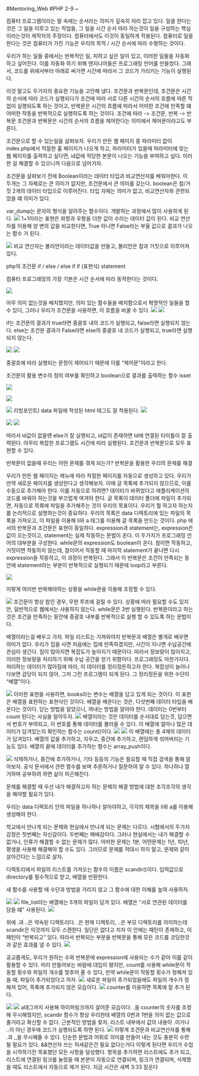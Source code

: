 #Mentoring_Web #PHP
2-9 ~

컴퓨터 프로그램이라는 말 속에는 순서라는 의미가 깊숙히 자리 잡고 있다. 일을 한다는 것은 그 일을 이루고 있는 작업들, 그 일을 시간 순서 따라 하는것이 일을 구성하는 핵심이라는것이 제작자의 주장이다. 컴퓨터에서도 이것이 동일하게 적용된다. 컴퓨터로 일을 한다는 것은 컴퓨터가 가진 기능은 우리의 목적 / 시간 순서에 따라 수행하는 것이다.

우리가 하는 일들 중에서는 반복적인 일, 피하고 싶은 일이 있고, 이러한 일들을 자동화하고 싶어진다. 이를 자동화 하기 위해 엔지니어들은 프로그래밍 언어를 만들었다.
그래서, 코드를 위에서부터 아래로 써가면 시간에 따라서 그 코드가 가리키는 기능이 실행된다.

이것 말고도 두가지의 중요한 기능을 고안해 냈다. 조건문과 반복문인데, 조건문은 시간의 순서에 따라 코드가 실행되다가 조건에 따라 서로 다른 시간의 순서의 흐름에 따른 작업이 실행되도록 하는 것이고, 반복문은 시간의 흐름에 따라서 어떠한 조건에 만족할 떄 어떠한 작동을 반복적으로 실행하도록 하는 것이다.
조건에 따라 -> 조건문, 반복 -> 반복문
조건문과 반복문은 시간의 순서의 흐름을 제어한다는 의미에서 제어문이라고도 부른다.

조건문으로 할 수 있는일을 살펴보자. 우리가 만든 웹 페이지 중 파라미터 없이 index.php에서 적절한 홈 페이지가 나오게 하고, 파라미터가 있을때 파라미터에 맞는 웹 페이지를 출력하고 싶다면, id값에 적당한 본문이 나오는 기능을 부여하고 싶다. 이러한 걸 해결할 수 있으니까 다음으로 넘어가자.

조건문을 살펴보기 전에 Boolean이라는 데이터 타입과 비교연산자를 배워야한다. 이 두개는 그 자체로는 큰 의미가 없지만, 조건문에서 큰 의미를 갖는다.
boolean은 참/거짓 2개의 데이터 타입으로 이루어진다. 타입 자체는 의미가 없고, 비교연산자와 관련되었을 떄 의미가 있다.

var_dump는 문자의 형식을 알려주는 함수이다. 개발하는 과정에서 많이 사용하게 된다.
![](./images/Mentoring_PHP_02/02-1.png)
1+1이라는 표현은 좌항과 우항을 더한 값이 수라는 데이터 값이 된다. 비교 연산자를 이용해 양 변의 값을 비교한다면, True 아니면 False라는 부울 값으로 결과가 나오는 함수
가 된다. 

![](./images/Mentoring_PHP_02/02-2.png)
비교 연산자는 불리언이라는 데이터값을 만들고, 불리언은 참과 거짓으로 이루어져 있디.

php의 조건문 if / else / else if
if (표현식) statement

컴퓨터 프로그래밍의 가장 기본은 시간 순서에 따라 동작한다는 것이다.

![](./images/Mentoring_PHP_02/02-3.png)

아무 의미 없는것을 배치했지만, 의미 있는 함수들을 배치함으로서 혁명적인 일들을 할 수 있다, 그러나 우리가 조건문을 사용하면, 이 흐름을 바꿀 수 있다.
![](./images/Mentoring_PHP_02/02-4.png)
![](./images/Mentoring_PHP_02/02-5.png)

if는 조건문의 결과가 true라면 중괄호 내의 코드가 실행되고, false라면 실행되지 않는다.
else는 조건문 결과가 False라면 else의 중괄호 내 코드가 실행되고, true라면 실행되지 않는다.

![](./images/Mentoring_PHP_02/02-6.png)
![](./images/Mentoring_PHP_02/02-7.png)

중괄호에 따라 실행되는 문장이 제어되기 때문에 이를 “제어문”이라고 한다.

조건문의 활용
변수의 정의 여부를 확인하고 boolean으로 결과를 출력하는 함수 isset

![](./images/Mentoring_PHP_02/02-8.png)

![](./images/Mentoring_PHP_02/02-9.png)


![](./images/Mentoring_PHP_02/02-10.png)
리빙포인트) data 파일에 작성된 html 태그도 잘 적용된다.
![](./images/Mentoring_PHP_02/02-11.png)

![](./images/Mentoring_PHP_02/02-12.png)
![](./images/Mentoring_PHP_02/02-13.png)

따라서 id값이 없을떈 else가 잘 실행되고, id값이 존재하면 Id에 연결된 타이틀이 잘 출력된다.
아무리 복잡한 프로그램도 시간에 따라 실행된다. 조건문과 반복문으로 모두 표현할 수 있다.

반복문이 없을때 우리는 어떤 문제를 겪게 되는가? 반복문을 활용한 우리의 문제를 해결

우리가 만든 웹 페이지는 메뉴에 따라 적절한 페이지를 자동으로 생성하고 있다. 우리가 만약 새로운 페이지를 생성한다고 생각해보자. 이때 글 목록에 추가되지 않으므로, 이를 수동으로 추가해야 한다. 이를 자동으로 하려면?
데이터가 바뀌었다고 애플리케이션의 코드를 바꿔야 하는것을 부끄럽게 여겨야 한다.
글 목록이 데이터 폴더에 파일이 추가되면, 자동으로 목록에 파일을 추가해주는 것이 우리의 목표이다.
우리가 뭘 하고자 하는지를 논리적으로 설명하는것이 중요하다.
우리의 목록은 data 디렉토리에 있는 파일의 목록을 가져오고, 이 파일을 이용해 li와 a 태그를 이용해 글 목록을 만드는 것이다.
php 에서의 반복문과 조건문은 표현이 동일하다.  expression과 statement는, expression은 값이 오는것이고, statement는 실제 작동하는 문법이 온다. 이 두가지가 프로그래밍 언어의 대부분을 구성한다.
while문의 expression도 boolean이 온다. 참이면 작동하고, 거짓이면 작동하지 않는데, 참이어서 작동할 때 마지막 statement가 끝나면 다시 expression을 작동하고, 이 과정이 반복된다. 그래서 이 반복문은 조건이 만족되는 동안에 statement라는 부분이 반복적으로 실행되기 때문에 loop라고 부른다.  

![](./images/Mentoring_PHP_02/02-14.png)

이렇게 여러번 반복해야하는 상황을 while문을 이용해 조정할 수 있다.

![](./images/Mentoring_PHP_02/02-15.png)
조건문이 항상 참인 경우, 무한 루프에 걸릴 수 있다. 상황에 따라 필요할 수도 있지만, 일반적으로 웹에서는 샤용하지 않는다.
while문은 3번 실행된다.
반복문이라고 하는 것은 조건을 만족하는 동안에 중괄호 내부를 반복적으로 실행 할 수 있도록 하는 문법이다.

배열이라는걸 배우고 가자. 파일 리스트는 가져와야지 반복문과 배열은 별개로 배우면 의미가 없다.
우리가 집을 사면 처음에는 집에 만족하겠지만, 시간이 지나면 수납공간에 관심이 생긴다. 짐이 많아지면 복잡도가 높아지기 때문이다. 따라서 정보량이 많아지고, 이러한 정보량을 처리하기 위해 수납 공간을 얻기 위함이다.
프로그래밍도 마찬가지다. 처리하는 데이터가 많아짐에 따라, 이 데이터를 정리정돈하고자 한다. 복잡성이 늘어나다보면 감당이 되지 않아, 그저 그런 프로그램이 되게 된다. 그 정리정돈을 위한 수단이 “배열”이다.

![](./images/Mentoring_PHP_02/02-16.png)
이러한 표현을 사용하면, books라는 변수는 배열을 담고 있게 되는 것이다.  이 표현은 배열을 표현하는 표현식인 것이다.
배열을 배운다는 것은, 다섯번째 데이터 타입을 배운다는 것이다.
닫는 방법을 알았으니, 꺼내는 방법을 알아야 한다. 데이터는 0번부터 count 된다는 사실을 알아두자.
![](./images/Mentoring_PHP_02/02-17.png)
배열이라는 것은 데이터를 순서대로 담는것, 담으면서 번호가 부여되고, 이 번호를 통해 데이터를 불러올 수 있다.
이 배열에 얼마나 많은 데이터가 담겨있는지 확인하는 함수는 count()이다.
![](./images/Mentoring_PHP_02/02-18.png)
![](./images/Mentoring_PHP_02/02-19.png)
이 배열에는 총 4깨의 데이터가 담겨있다.
배열의 값을 추가하고, 지우고, 중간에 추가하고, 랜덤하게 섞어버리는 기능도 있다.
배열의 끝에 데이터를 추가하는 함수는 array_push이다.

![](./images/Mentoring_PHP_02/02-20.png)
삭제하거나, 중간에 추가하거나, 기타 등등의 기능은 필요할 때 직접 검색을 통해 알아보자. 공식 문서에서 관련 함수를 보며 추론하거나 질문하여 알 수 있다.
하나하나 열거하며 공부하려 하면 삶이 피곤해진다.

문제를 해결할 때 우선 내가 해결하고자 하는 문제의 해결 방법에 대한 조각조각의 생각을 해야할 필요가 있다.

우리는 data 디렉토리 안의 파일을 하나하나 알아야하고, 각각의 제목을 li와 a를 이용해 생성해야 한다.

학교에서 만나게 되는 문제와 현실에서 만나게 되는 문제는 다르다. 시험에서의 두가지 감정은 첫번째는 자신감이다. 두번째는 패배감이다. 그러나 현실에서는 내가 해결할 수 없거나, 인류가 해결할 수 없는 문제가 많다. 어떠한 문제는 1분, 어떤문제는 1년, 10년, 평생을 사용해 해결해야 할 수도 있다. 그러므로 문제를 적대시 하지 말고, 문제와 같이 살아간다는 느낌으로 살자.

디렉토리에서 파일의 리스트를 가져오는 함수의 이름은 scandir()이다. 입력값으로 directory를 필수적으로 받고, 배열을 반환한다.

새 함수를 사용할 때 수단과 방법을 가리지 않고 그 함수에 대한 이해를 높여 사용하자.

![](./images/Mentoring_PHP_02/02-21.png)
![](./images/Mentoring_PHP_02/02-22.png)
file_list라는 배열에는 5개의 파일이 담겨 있다.
배열은 "서로 연관된 데이터를 담을 떄" 사용된다.
![](./images/Mentoring_PHP_02/02-23.png)

위에 .과 ..은 약속된 디렉토리다. .은 현재 디렉토리, ..은 부모 디렉토리를 의미하는데 scandir은 이것까지 모두 스캔한다.  일단은 없다고 치자
이 안에는 패턴이 존재하고, 이 패턴이 “반복되고” 있다. 따라서 반복되는 부분을 반복문을 통해 모든 코드를 코딩한것과 같은 효과를 낼 수 있다.
![](./images/Mentoring_PHP_02/02-24.png)

공교롭게도, 우리가 원하는 수와 반복문에 expression에 사용되는 수가 같아 이를 같이 활용할 수 있다.
미리 만들어보는 바람에 대입이 됐지만, count를 사용해 while문이 작동할 횟수와 파일의 개수를 맞추어 줄 수 있다, 만약 while문이 작동할 횟수가 정해져 있을 때, 파일이 추가되었다고 하자.
![](./images/Mentoring_PHP_02/02-25.png)
새로운 파일이 추가되었음에도 파일의 개수가 정해져 있어,  목록에 추가되지 않은 모습이다.
![](./images/Mentoring_PHP_02/02-26.png)
counter를 이용하면 목록에 잘 추가 된다.

![](./images/Mentoring_PHP_02/02-27.png)
![](./images/Mentoring_PHP_02/02-28.png)
a태그까지 사용해 하이퍼링크까지 걸어준 모습이다.
.을 counter의 숫자를 조정해 무시해줬지만, scandir 함수가 항상 우리한테 배열의 0번과 1번을 의미 없는 값으로 줄거라고 확신할 수 없다. 근본적인 방법을 찾자.
리스트 내부에서 값의 내용이 .이거나 ..이 아닌 경우에 코드가 실행되도록 하면 된다.
![](./images/Mentoring_PHP_02/02-29.png)
이렇게 조건문과 비교연산자를 통해 .과 ,,을 무시해줄 수 있다.
단순한 문법과 어휘로 의미를 만들어 내는 것도 충분히 수련될 필요가 있다. &&연산자 쓰는 허세같은건 필요 없다는거다
이렇게 된다면 우리가 수업을 시작하기전 목표했던 모든 사항을 달성했다. 항목을 추가하면 리스트에도 추가 되고, 리스트에 연결된 링크를 눌렀을 때 본문이 자동으로 연결되며,  링크가 연결되며, 삭제했을 때도 리스트에서 자동으로 제거 된다.
지금 시간은 새벽 3:33 잠온다
